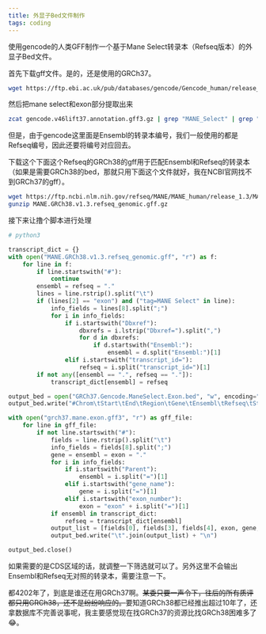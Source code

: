 ```yaml
---
title: 外显子Bed文件制作
tags: coding
---
```


使用gencode的人类GFF制作一个基于Mane Select转录本（Refseq版本）的外显子Bed文件。

首先下载gff文件。是的，还是使用的GRCh37。

```bash
wget https://ftp.ebi.ac.uk/pub/databases/gencode/Gencode_human/release_46/GRCh37_mapping/gencode.v46lift37.annotation.gff3.gz
```

然后把mane select和exon部分提取出来
```bash
zcat gencode.v46lift37.annotation.gff3.gz | grep "MANE_Select" | grep "ID=exon" > grch37.mane.exon.gff3
```

但是，由于gencode这里面是Ensembl的转录本编号，我们一般使用的都是Refseq编号，因此还要将编号对应回去。

下载这个下面这个Refseq的GRCh38的gff用于匹配Ensembl和Refseq的转录本（如果是需要GRCh38的bed，那就只用下面这个文件就好，我在NCBI官网找不到GRCh37的gff）。

```bash
wget https://ftp.ncbi.nlm.nih.gov/refseq/MANE/MANE_human/release_1.3/MANE.GRCh38.v1.3.refseq_genomic.gff.gz
gunzip MANE.GRCh38.v1.3.refseq_genomic.gff.gz
```

接下来让撸个脚本进行处理

```python
# python3

transcript_dict = {}
with open("MANE.GRCh38.v1.3.refseq_genomic.gff", "r") as f:
    for line in f:
        if line.startswith("#"):
            continue
        ensembl = refseq = "."
        lines = line.rstrip().split("\t")
        if (lines[2] == "exon") and ("tag=MANE Select" in line):
            info_fields = lines[8].split(";")
            for i in info_fields:
                if i.startswith("Dbxref"):
                    dbxrefs = i.lstrip("Dbxref=").split(",")
                    for d in dbxrefs:
                        if d.startswith("Ensembl:"):
                            ensembl = d.split("Ensembl:")[1]
                elif i.startswith("transcript_id="):
                    refseq = i.split("transcript_id=")[1]
        if not any([ensembl == ".", refseq == "."]):
            transcript_dict[ensembl] = refseq

output_bed = open("GRCh37.Gencode.ManeSelect.Exon.bed", "w", encoding="utf-8")
output_bed.write("#Chrom\tStart\tEnd\tRegion\tGene\tEnsembl\tRefseq\tStrand\n")

with open("grch37.mane.exon.gff3", "r") as gff_file:
    for line in gff_file:
        if not line.startswith("#"):
            fields = line.rstrip().split("\t")
            info_fields = fields[8].split(";")
            gene = ensembl = exon = "."
            for i in info_fields:
                if i.startswith("Parent"):
                    ensembl = i.split("=")[1]
                elif i.startswith("gene_name"):
                    gene = i.split("=")[1]
                elif i.startswith("exon_number"):
                    exon = "exon" + i.split("=")[1]
            if ensembl in transcript_dict:
                refseq = transcript_dict[ensembl]
            output_list = [fields[0], fields[3], fields[4], exon, gene, ensembl, refseq, fields[6]]
            output_bed.write("\t".join(output_list) + "\n")

output_bed.close()
```

如果需要的是CDS区域的话，就调整一下筛选就可以了。另外这里不会输出Ensembl和Refseq无对照的转录本，需要注意一下。

都4202年了，到底是谁还在用GRCh37啊。~~某委只要一声令下，往后的所有质评都只用GRCh38，还不是纷纷响应的。~~要知道GRCh38都已经推出超过10年了，还拿数据库不完善说事呢，我主要感觉现在找GRCh37的资源比找GRCh38困难多了:joy:。
